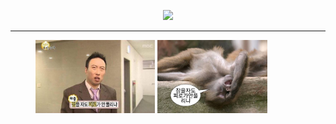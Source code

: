    <p align="center">
     <img src="https://github.com/subin-128/subin-128/assets/73809727/944e151e-ae42-42e5-b577-544f098c3ba5" width="25%">
     <!--<figcaption>ㅇㅅㅇ</figcaption>-->
   </p>

---
<!--
**subin-128/subin-128** is a ✨ _special_ ✨ repository because its `README.md` (this file) appears on your GitHub profile.

Here are some ideas to get you started:

- 🔭 I’m currently working on ...
- 🌱 I’m currently learning ...
- 👯 I’m looking to collaborate on ...
- 🤔 I’m looking for help with ...
- 💬 Ask me about ...
- 📫 How to reach me: ...
- 😄 Pronouns: ...
- ⚡ Fun fact: ...
-->

   <figure class="half">
      <a href="link"><img src="./resources/20180106_5a506d5b9419c.jpg" width="45%"></a>
      <a href="link"><img src="./resources/KakaoTalk_20230816_013204228.png" width="41.5%"></a>
    </figure>
